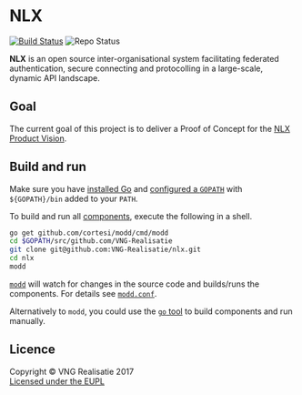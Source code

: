 NLX
===
[![Build Status](https://jenkins.nlx.io/job/nlx/badge/icon?style=plastic)](https://jenkins.nlx.io/job/nlx/) ![Repo Status](https://img.shields.io/badge/status-concept-lightgrey.svg?style=plastic)

**NLX** is an open source inter-organisational system facilitating federated authentication, secure connecting and protocolling in a large-scale, dynamic API landscape.

## Goal

The current goal of this project is to deliver a Proof of Concept for the [NLX Product Vision](./product-vision.md).

## Build and run

Make sure you have [installed Go](https://golang.org/doc/install) and [configured a `GOPATH`](https://github.com/golang/go/wiki/SettingGOPATH) with `${GOPATH}/bin` added to your `PATH`.

To build and run all [components](./docs/repository-structure.md), execute the following in a shell.

```bash
go get github.com/cortesi/modd/cmd/modd
cd $GOPATH/src/github.com/VNG-Realisatie
git clone git@github.com:VNG-Realisatie/nlx.git
cd nlx
modd
```

[`modd`](https://github.com/cortesi/modd) will watch for changes in the source code and builds/runs the components. For details see [`modd.conf`](./modd.conf).

Alternatively to `modd`, you could use the [`go` tool](https://golang.org/cmd/go/) to build components and run manually.

## Licence

Copyright © VNG Realisatie 2017  
[Licensed under the EUPL](LICENCE.md)
